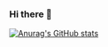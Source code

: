 ### Hi there 👋

[![Anurag's GitHub stats](https://github-readme-stats.vercel.app/api?username=EliveltonCotrim&show_icons=true&theme=dark)](https://github.com/anuraghazra/github-readme-stats)

<!--
**EliveltonCotrim/EliveltonCotrim** is a ✨ _special_ ✨ repository because its `README.md` (this file) appears on your GitHub profile.

Here are some ideas to get you started:

- 🔭 I’m currently working on ...
- 🌱 I’m currently learning ...
- 👯 I’m looking to collaborate on ...
- 🤔 I’m looking for help with ...
- 💬 Ask me about ...
- 📫 How to reach me: ...
- 😄 Pronouns: ...
- ⚡ Fun fact: ...
-->
